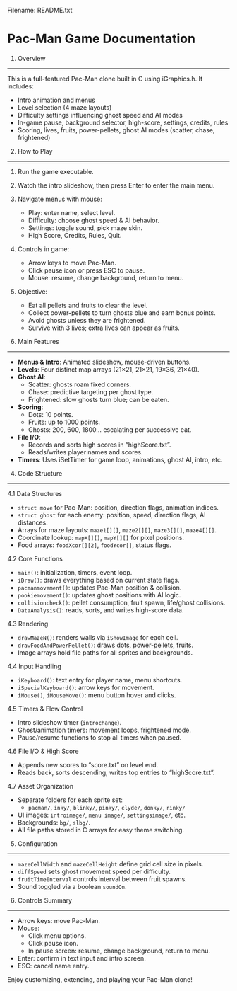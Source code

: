Filename: README.txt

Pac-Man Game Documentation
===========================

1. Overview
-----------
This is a full-featured Pac-Man clone built in C using iGraphics.h. It includes:
- Intro animation and menus
- Level selection (4 maze layouts)
- Difficulty settings influencing ghost speed and AI modes
- In-game pause, background selector, high-score, settings, credits, rules
- Scoring, lives, fruits, power-pellets, ghost AI modes (scatter, chase, frightened)

2. How to Play
--------------
1. Run the game executable.
2. Watch the intro slideshow, then press Enter to enter the main menu.
3. Navigate menus with mouse:
   - Play: enter name, select level.
   - Difficulty: choose ghost speed & AI behavior.
   - Settings: toggle sound, pick maze skin.
   - High Score, Credits, Rules, Quit.
4. Controls in game:
   - Arrow keys to move Pac-Man.
   - Click pause icon or press ESC to pause.
   - Mouse: resume, change background, return to menu.
5. Objective:
   - Eat all pellets and fruits to clear the level.
   - Collect power-pellets to turn ghosts blue and earn bonus points.
   - Avoid ghosts unless they are frightened.
   - Survive with 3 lives; extra lives can appear as fruits.

3. Main Features
----------------
- **Menus & Intro**: Animated slideshow, mouse-driven buttons.
- **Levels**: Four distinct map arrays (21×21, 21×21, 19×36, 21×40).
- **Ghost AI**:
  - Scatter: ghosts roam fixed corners.
  - Chase: predictive targeting per ghost type.
  - Frightened: slow ghosts turn blue; can be eaten.
- **Scoring**:
  - Dots: 10 points.
  - Fruits: up to 1000 points.
  - Ghosts: 200, 600, 1800… escalating per successive eat.
- **File I/O**:
  - Records and sorts high scores in “highScore.txt”.
  - Reads/writes player names and scores.
- **Timers**: Uses iSetTimer for game loop, animations, ghost AI, intro, etc.

4. Code Structure
-----------------

4.1 Data Structures
   - `struct move` for Pac-Man: position, direction flags, animation indices.
   - `struct ghost` for each enemy: position, speed, direction flags, AI distances.
   - Arrays for maze layouts: `maze1[][]`, `maze2[][]`, `maze3[][]`, `maze4[][]`.
   - Coordinate lookup: `mapX[][]`, `mapY[][]` for pixel positions.
   - Food arrays: `foodXcor[][2]`, `foodYcor[]`, status flags.

4.2 Core Functions
   - `main()`: initialization, timers, event loop.
   - `iDraw()`: draws everything based on current state flags.
   - `pacmanmovement()`: updates Pac-Man position & collision.
   - `pookiemovement()`: updates ghost positions with AI logic.
   - `collisioncheck()`: pellet consumption, fruit spawn, life/ghost collisions.
   - `DataAnalysis()`: reads, sorts, and writes high-score data.

4.3 Rendering
   - `drawMazeN()`: renders walls via `iShowImage` for each cell.
   - `drawFoodAndPowerPellet()`: draws dots, power-pellets, fruits.
   - Image arrays hold file paths for all sprites and backgrounds.

4.4 Input Handling
   - `iKeyboard()`: text entry for player name, menu shortcuts.
   - `iSpecialKeyboard()`: arrow keys for movement.
   - `iMouse()`, `iMouseMove()`: menu button hover and clicks.

4.5 Timers & Flow Control
   - Intro slideshow timer (`introchange`).
   - Ghost/animation timers: movement loops, frightened mode.
   - Pause/resume functions to stop all timers when paused.

4.6 File I/O & High Score
   - Appends new scores to “score.txt” on level end.
   - Reads back, sorts descending, writes top entries to “highScore.txt”.

4.7 Asset Organization
   - Separate folders for each sprite set:
     - `pacman/`, `inky/`, `blinky/`, `pinky/`, `clyde/`, `donky/`, `rinky/`
   - UI images: `introimage/`, `menu image/`, `settingsimage/`, etc.
   - Backgrounds: `bg/`, `slbg/`.
   - All file paths stored in C arrays for easy theme switching.

5. Configuration
----------------
- `mazeCellWidth` and `mazeCellHeight` define grid cell size in pixels.
- `diffSpeed` sets ghost movement speed per difficulty.
- `fruitTimeInterval` controls interval between fruit spawns.
- Sound toggled via a boolean `soundOn`.

6. Controls Summary
-------------------
- Arrow keys: move Pac-Man.
- Mouse:
  - Click menu options.
  - Click pause icon.
  - In pause screen: resume, change background, return to menu.
- Enter: confirm in text input and intro screen.
- ESC: cancel name entry.

Enjoy customizing, extending, and playing your Pac-Man clone!
